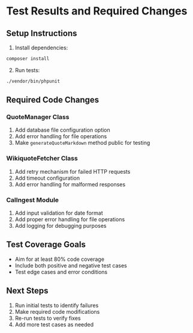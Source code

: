 # Test Results and Required Changes

## Setup Instructions
1. Install dependencies:
```bash
composer install
```

2. Run tests:
```bash
./vendor/bin/phpunit
```

## Required Code Changes

### QuoteManager Class
1. Add database file configuration option
2. Add error handling for file operations
3. Make `generateQuoteMarkdown` method public for testing

### WikiquoteFetcher Class
1. Add retry mechanism for failed HTTP requests
2. Add timeout configuration
3. Add error handling for malformed responses

### CalIngest Module
1. Add input validation for date format
2. Add proper error handling for file operations
3. Add logging for debugging purposes

## Test Coverage Goals
- Aim for at least 80% code coverage
- Include both positive and negative test cases
- Test edge cases and error conditions

## Next Steps
1. Run initial tests to identify failures
2. Make required code modifications
3. Re-run tests to verify fixes
4. Add more test cases as needed